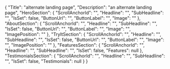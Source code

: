 {
 "Title": "alternate landing page",
 "Description": "an alternate landing page",
 "HeroSection": {
  "ScrollAnchorId": "",
  "Headline": "",
  "SubHeadline": "",
  "IsSet": false,
  "ButtonUrl": "",
  "ButtonLabel": "",
  "Image": ""
 },
 "AboutSection": {
  "ScrollAnchorId": "",
  "Headline": "",
  "SubHeadline": "",
  "IsSet": false,
  "ButtonUrl": "",
  "ButtonLabel": "",
  "Image": "",
  "ImagePosition": ""
 },
 "TryItSection": {
  "ScrollAnchorId": "",
  "Headline": "",
  "SubHeadline": "",
  "IsSet": false,
  "ButtonUrl": "",
  "ButtonLabel": "",
  "Image": "",
  "ImagePosition": ""
 },
 "FeaturesSection": {
  "ScrollAnchorId": "",
  "Headline": "",
  "SubHeadline": "",
  "IsSet": false,
  "Features": null
 },
 "TestimonialsSection": {
  "ScrollAnchorId": "",
  "Headline": "",
  "SubHeadline": "",
  "IsSet": false,
  "Testimonials": null
 }
}
